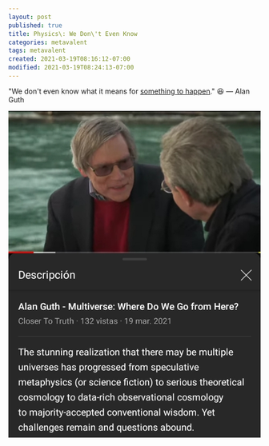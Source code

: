 ```yaml
---
layout: post
published: true
title: Physics\: We Don\'t Even Know
categories: metavalent
tags: metavalent
created: 2021-03-19T08:16:12-07:00
modified: 2021-03-19T08:24:13-07:00
---
```


"We don't even know what it means for [something to happen](https://youtu.be/X1zgbbBK1IU)." :laughing: — Alan Guth


[![Image](/images/image_picker5400980392711226113.jpg)](https://youtu.be/X1zgbbBK1IU)